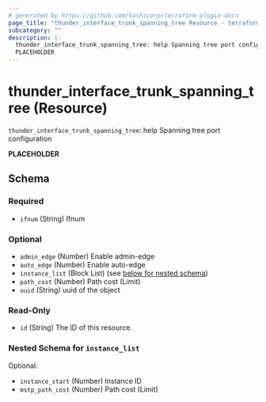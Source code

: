 ```yaml
---
# generated by https://github.com/hashicorp/terraform-plugin-docs
page_title: "thunder_interface_trunk_spanning_tree Resource - terraform-provider-thunder"
subcategory: ""
description: |-
  thunder_interface_trunk_spanning_tree: help Spanning tree port configuration
  PLACEHOLDER
---
```


# thunder_interface_trunk_spanning_tree (Resource)

`thunder_interface_trunk_spanning_tree`: help Spanning tree port configuration

__PLACEHOLDER__



<!-- schema generated by tfplugindocs -->
## Schema

### Required

- `ifnum` (String) Ifnum

### Optional

- `admin_edge` (Number) Enable admin-edge
- `auto_edge` (Number) Enable auto-edge
- `instance_list` (Block List) (see [below for nested schema](#nestedblock--instance_list))
- `path_cost` (Number) Path cost (Limit)
- `uuid` (String) uuid of the object

### Read-Only

- `id` (String) The ID of this resource.

<a id="nestedblock--instance_list"></a>
### Nested Schema for `instance_list`

Optional:

- `instance_start` (Number) Instance ID
- `mstp_path_cost` (Number) Path cost (Limit)


